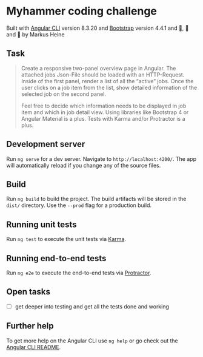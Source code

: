 # Myhammer coding challenge

Built with [Angular CLI](https://github.com/angular/angular-cli) version 8.3.20 
          and [Bootstrap](https://getbootstrap.com/) version 4.4.1
          and  🖤, 🤩 and 🤯 by Markus Heine

## Task

> Create a responsive two-panel overview page in Angular. The attached jobs Json-File should be loaded with an HTTP-Request. Inside of the first panel, render a list of all the “active” jobs.
>  Once the user clicks on a job item from the list, show detailed information of the selected job on the second panel.
>
> Feel free to decide which information needs to be displayed in job item and which in job detail view. Using libraries like Bootstrap 4 or Angular Material is a plus.
>  Tests with Karma and/or Protractor is a plus.

## Development server

Run `ng serve` for a dev server. Navigate to `http://localhost:4200/`. The app will automatically reload if you change any of the source files.

## Build

Run `ng build` to build the project. The build artifacts will be stored in the `dist/` directory. Use the `--prod` flag for a production build.

## Running unit tests

Run `ng test` to execute the unit tests via [Karma](https://karma-runner.github.io).

## Running end-to-end tests

Run `ng e2e` to execute the end-to-end tests via [Protractor](http://www.protractortest.org/).

## Open tasks

- [ ] get deeper into testing and get all the tests done and working

## Further help

To get more help on the Angular CLI use `ng help` or go check out the [Angular CLI README](https://github.com/angular/angular-cli/blob/master/README.md).
